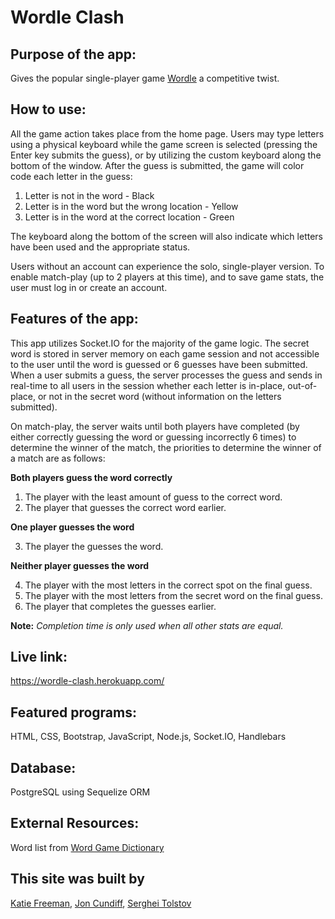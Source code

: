 # Wordle Clash

## **Purpose of the app:**

Gives the popular single-player game [Wordle](https://www.nytimes.com/games/wordle/index.html) a competitive twist.

## **How to use:**

All the game action takes place from the home page. Users may type letters using a physical keyboard while the game screen is selected (pressing the Enter key submits the guess), or by utilizing the custom keyboard along the bottom of the window. After the guess is submitted, the game will color code each letter in the guess:

1. Letter is not in the word - Black
2. Letter is in the word but the wrong location - Yellow
3. Letter is in the word at the correct location - Green

The keyboard along the bottom of the screen will also indicate which letters have been used and the appropriate status.

Users without an account can experience the solo, single-player version. To enable match-play (up to 2 players at this time), and to save game stats, the user must log in or create an account.

## Features of the app:

This app utilizes Socket.IO for the majority of the game logic. The secret word is stored in server memory on each game session and not accessible to the user until the word is guessed or 6 guesses have been submitted. When a user submits a guess, the server processes the guess and sends in real-time to all users in the session whether each letter is in-place, out-of-place, or not in the secret word (without information on the letters submitted).

On match-play, the server waits until both players have completed (by either correctly guessing the word or guessing incorrectly 6 times) to determine the winner of the match, the priorities to determine the winner of a match are as follows:

**Both players guess the word correctly**

1. The player with the least amount of guess to the correct word.
2. The player that guesses the correct word earlier.

**One player guesses the word**

3. The player the guesses the word.

**Neither player guesses the word**

4. The player with the most letters in the correct spot on the final guess.
5. The player with the most letters from the secret word on the final guess.
6. The player that completes the guesses earlier.

**Note:** _Completion time is only used when all other stats are equal._

## Live link:

https://wordle-clash.herokuapp.com/

## Featured programs:

HTML, CSS, Bootstrap, JavaScript, Node.js, Socket.IO, Handlebars

## Database:

PostgreSQL using Sequelize ORM

## External Resources:

Word list from [Word Game Dictionary](https://www.wordgamedictionary.com/word-lists/)

## This site was built by

[Katie Freeman](https://github.com/katie-freeman), [Jon Cundiff](https://github.com/jon-cundiff), [Serghei Tolstov](https://github.com/T0lst0v)
